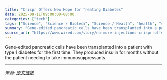 ```yaml
---
title: "Crispr Offers New Hope for Treating Diabetes"
date: 2025-09-11T09:00:00+08:00
categories: ["tech"]
tags: ["Science", "Science / Biotech", "Science / Health", "health", "science", "gene editing", "crispr", "biotech", "diabetes", "Regenerative Medicine"]
summary: "Gene-edited pancreatic cells have been transplanted into a patient with type 1 diabetes for the first time. They produced insulin for months without the patient needing to take immunosuppressants."
source_url: "https://www.wired.com/story/no-more-injections-crispr-offers-new-hope-for-treating-diabetes/"
---
```


Gene-edited pancreatic cells have been transplanted into a patient with type 1 diabetes for the first time. They produced insulin for months without the patient needing to take immunosuppressants.

---

*来源: [原文链接](https://www.wired.com/story/no-more-injections-crispr-offers-new-hope-for-treating-diabetes/)*

